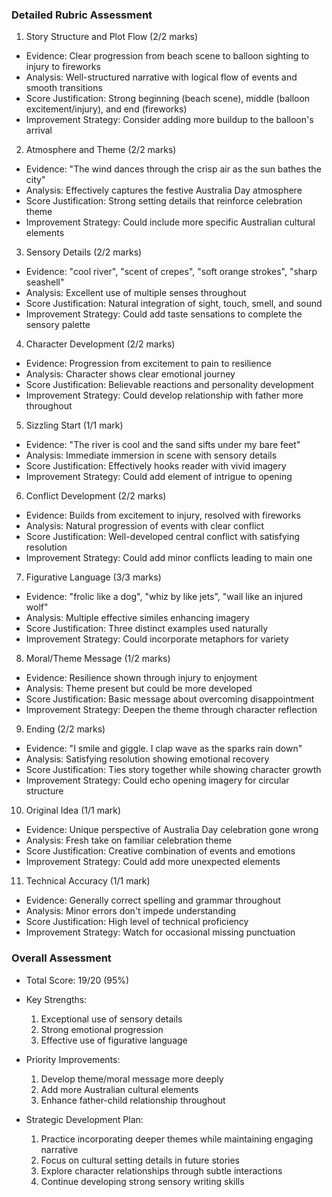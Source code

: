 ### Detailed Rubric Assessment

1. Story Structure and Plot Flow (2/2 marks)

- Evidence: Clear progression from beach scene to balloon sighting to injury to fireworks
- Analysis: Well-structured narrative with logical flow of events and smooth transitions
- Score Justification: Strong beginning (beach scene), middle (balloon excitement/injury), and end (fireworks)
- Improvement Strategy: Consider adding more buildup to the balloon's arrival

2. Atmosphere and Theme (2/2 marks)

- Evidence: "The wind dances through the crisp air as the sun bathes the city"
- Analysis: Effectively captures the festive Australia Day atmosphere
- Score Justification: Strong setting details that reinforce celebration theme
- Improvement Strategy: Could include more specific Australian cultural elements

3. Sensory Details (2/2 marks)

- Evidence: "cool river", "scent of crepes", "soft orange strokes", "sharp seashell"
- Analysis: Excellent use of multiple senses throughout
- Score Justification: Natural integration of sight, touch, smell, and sound
- Improvement Strategy: Could add taste sensations to complete the sensory palette

4. Character Development (2/2 marks)

- Evidence: Progression from excitement to pain to resilience
- Analysis: Character shows clear emotional journey
- Score Justification: Believable reactions and personality development
- Improvement Strategy: Could develop relationship with father more throughout

5. Sizzling Start (1/1 mark)

- Evidence: "The river is cool and the sand sifts under my bare feet"
- Analysis: Immediate immersion in scene with sensory details
- Score Justification: Effectively hooks reader with vivid imagery
- Improvement Strategy: Could add element of intrigue to opening

6. Conflict Development (2/2 marks)

- Evidence: Builds from excitement to injury, resolved with fireworks
- Analysis: Natural progression of events with clear conflict
- Score Justification: Well-developed central conflict with satisfying resolution
- Improvement Strategy: Could add minor conflicts leading to main one

7. Figurative Language (3/3 marks)

- Evidence: "frolic like a dog", "whiz by like jets", "wail like an injured wolf"
- Analysis: Multiple effective similes enhancing imagery
- Score Justification: Three distinct examples used naturally
- Improvement Strategy: Could incorporate metaphors for variety

8. Moral/Theme Message (1/2 marks)

- Evidence: Resilience shown through injury to enjoyment
- Analysis: Theme present but could be more developed
- Score Justification: Basic message about overcoming disappointment
- Improvement Strategy: Deepen the theme through character reflection

9. Ending (2/2 marks)

- Evidence: "I smile and giggle. I clap wave as the sparks rain down"
- Analysis: Satisfying resolution showing emotional recovery
- Score Justification: Ties story together while showing character growth
- Improvement Strategy: Could echo opening imagery for circular structure

10. Original Idea (1/1 mark)

- Evidence: Unique perspective of Australia Day celebration gone wrong
- Analysis: Fresh take on familiar celebration theme
- Score Justification: Creative combination of events and emotions
- Improvement Strategy: Could add more unexpected elements

11. Technical Accuracy (1/1 mark)

- Evidence: Generally correct spelling and grammar throughout
- Analysis: Minor errors don't impede understanding
- Score Justification: High level of technical proficiency
- Improvement Strategy: Watch for occasional missing punctuation

### Overall Assessment

- Total Score: 19/20 (95%)
- Key Strengths:

  1. Exceptional use of sensory details
  2. Strong emotional progression
  3. Effective use of figurative language

- Priority Improvements:

  1. Develop theme/moral message more deeply
  2. Add more Australian cultural elements
  3. Enhance father-child relationship throughout

- Strategic Development Plan:
  1. Practice incorporating deeper themes while maintaining engaging narrative
  2. Focus on cultural setting details in future stories
  3. Explore character relationships through subtle interactions
  4. Continue developing strong sensory writing skills
